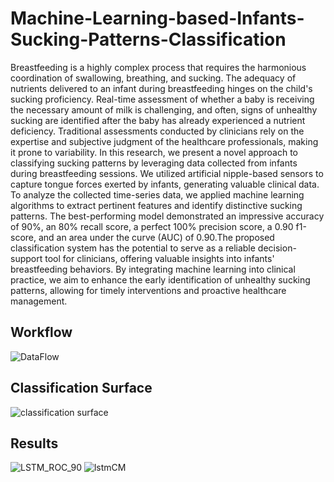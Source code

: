 # Machine-Learning-based-Infants-Sucking-Patterns-Classification
Breastfeeding is a highly complex process that requires the harmonious coordination of swallowing, breathing, and sucking. The adequacy of nutrients delivered to an infant during breastfeeding hinges on the child's sucking proficiency. Real-time assessment of whether a baby is receiving the necessary amount of milk is challenging, and often, signs of unhealthy sucking are identified after the baby has already experienced a nutrient deficiency. Traditional assessments conducted by clinicians rely on the expertise and subjective judgment of the healthcare professionals, making it prone to variability. In this research, we present a novel approach to classifying sucking patterns by leveraging data collected from infants during breastfeeding sessions. We utilized artificial nipple-based sensors to capture tongue forces exerted by infants, generating valuable clinical data.
    To analyze the collected time-series data, we applied machine learning algorithms to extract pertinent features and identify distinctive sucking patterns. The best-performing model demonstrated an impressive accuracy of 90\%, an 80\% recall score, a perfect 100\% precision score, a 0.90 f1-score, and an area under the curve (AUC) of 0.90.The proposed classification system has the potential to serve as a reliable decision-support tool for clinicians, offering valuable insights into infants' breastfeeding behaviors. By integrating machine learning into clinical practice, we aim to enhance the early identification of unhealthy sucking patterns, allowing for timely interventions and proactive healthcare management.

## Workflow
![DataFlow](https://github.com/AbdullahiOlapojoye/Machine-Learning-based-Infants-Sucking-Patterns-Classification/assets/106112822/8f3db49b-2f86-449b-8742-9939ee191727)

## Classification Surface
![classification surface](https://github.com/AbdullahiOlapojoye/Machine-Learning-based-Infants-Sucking-Patterns-Classification/assets/106112822/f9165ab0-215f-46dd-902a-2fb3c4636f59)

## Results
![LSTM_ROC_90](https://github.com/AbdullahiOlapojoye/Machine-Learning-based-Infants-Sucking-Patterns-Classification/assets/106112822/8ec57f6d-a791-4e61-bec7-3ea239842235)
![lstmCM](https://github.com/AbdullahiOlapojoye/Machine-Learning-based-Infants-Sucking-Patterns-Classification/assets/106112822/b10d041c-dc7d-4f80-8a99-49e4c8313af6)


